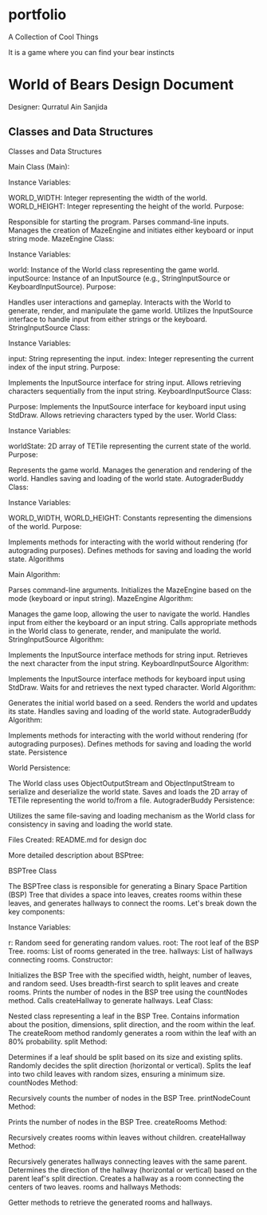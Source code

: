 # portfolio
A Collection of Cool Things


It is a game where you can find your bear instincts

# World of Bears Design Document

Designer:
Qurratul Ain Sanjida

## Classes and Data Structures



Classes and Data Structures


Main Class (Main):


Instance Variables:

WORLD_WIDTH: Integer representing the width of the world.
WORLD_HEIGHT: Integer representing the height of the world.
Purpose:

Responsible for starting the program.
Parses command-line inputs.
Manages the creation of MazeEngine and initiates either keyboard or input string mode.
MazeEngine Class:

Instance Variables:

world: Instance of the World class representing the game world.
inputSource: Instance of an InputSource (e.g., StringInputSource or KeyboardInputSource).
Purpose:

Handles user interactions and gameplay.
Interacts with the World to generate, render, and manipulate the game world.
Utilizes the InputSource interface to handle input from either strings or the keyboard.
StringInputSource Class:

Instance Variables:

input: String representing the input.
index: Integer representing the current index of the input string.
Purpose:

Implements the InputSource interface for string input.
Allows retrieving characters sequentially from the input string.
KeyboardInputSource Class:

Purpose:
Implements the InputSource interface for keyboard input using StdDraw.
Allows retrieving characters typed by the user.
World Class:

Instance Variables:

worldState: 2D array of TETile representing the current state of the world.
Purpose:

Represents the game world.
Manages the generation and rendering of the world.
Handles saving and loading of the world state.
AutograderBuddy Class:

Instance Variables:

WORLD_WIDTH, WORLD_HEIGHT: Constants representing the dimensions of the world.
Purpose:

Implements methods for interacting with the world without rendering (for autograding purposes).
Defines methods for saving and loading the world state.
Algorithms

Main Algorithm:

Parses command-line arguments.
Initializes the MazeEngine based on the mode (keyboard or input string).
MazeEngine Algorithm:

Manages the game loop, allowing the user to navigate the world.
Handles input from either the keyboard or an input string.
Calls appropriate methods in the World class to generate, render, and manipulate the world.
StringInputSource Algorithm:

Implements the InputSource interface methods for string input.
Retrieves the next character from the input string.
KeyboardInputSource Algorithm:

Implements the InputSource interface methods for keyboard input using StdDraw.
Waits for and retrieves the next typed character.
World Algorithm:

Generates the initial world based on a seed.
Renders the world and updates its state.
Handles saving and loading of the world state.
AutograderBuddy Algorithm:

Implements methods for interacting with the world without rendering (for autograding purposes).
Defines methods for saving and loading the world state.
Persistence

World Persistence:

The World class uses ObjectOutputStream and ObjectInputStream to serialize and deserialize the world state.
Saves and loads the 2D array of TETile representing the world to/from a file.
AutograderBuddy Persistence:

Utilizes the same file-saving and loading mechanism as the World class for consistency in saving and loading the world state.

Files Created:
README.md for design doc


More detailed description about BSPtree:

BSPTree Class

The BSPTree class is responsible for generating a Binary Space Partition (BSP) Tree that divides a space into leaves, creates rooms within these leaves, and generates hallways to connect the rooms. Let's break down the key components:

Instance Variables:

r: Random seed for generating random values.
root: The root leaf of the BSP Tree.
rooms: List of rooms generated in the tree.
hallways: List of hallways connecting rooms.
Constructor:

Initializes the BSP Tree with the specified width, height, number of leaves, and random seed.
Uses breadth-first search to split leaves and create rooms.
Prints the number of nodes in the BSP tree using the countNodes method.
Calls createHallway to generate hallways.
Leaf Class:

Nested class representing a leaf in the BSP Tree.
Contains information about the position, dimensions, split direction, and the room within the leaf.
The createRoom method randomly generates a room within the leaf with an 80% probability.
split Method:

Determines if a leaf should be split based on its size and existing splits.
Randomly decides the split direction (horizontal or vertical).
Splits the leaf into two child leaves with random sizes, ensuring a minimum size.
countNodes Method:

Recursively counts the number of nodes in the BSP Tree.
printNodeCount Method:

Prints the number of nodes in the BSP Tree.
createRooms Method:

Recursively creates rooms within leaves without children.
createHallway Method:

Recursively generates hallways connecting leaves with the same parent.
Determines the direction of the hallway (horizontal or vertical) based on the parent leaf's split direction.
Creates a hallway as a room connecting the centers of two leaves.
rooms and hallways Methods:

Getter methods to retrieve the generated rooms and hallways.



